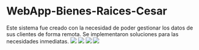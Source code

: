 # WebApp-Bienes-Raices-Cesar
Este sistema fue creado con la necesidad de poder gestionar los datos de sus clientes de forma remota.
Se implementaron soluciones para las necesidades inmediatas.
![](https://imgur.com/QQF4OKc.png)
![](https://imgur.com/14vUUOf.png)
![](https://imgur.com/UWFFV5I.png)
![](https://imgur.com/8ijh9BR.png)
